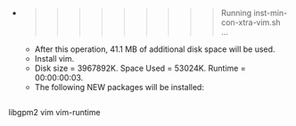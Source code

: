 * >>>>>>>>> Running inst-min-con-xtra-vim.sh ...
  * After this operation, 41.1 MB of additional disk space will be used.
  * Install vim.
  * Disk size = 3967892K. Space Used = 53024K. Runtime = 00:00:00:03.
  * The following NEW packages will be installed:
  ```bash
libgpm2 vim vim-runtime
  ```
